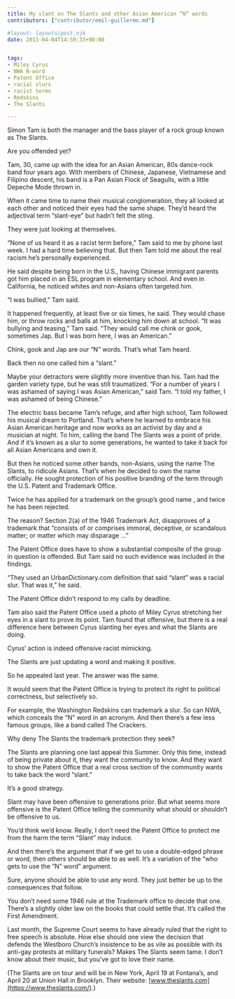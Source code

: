 ```yaml
---
title: My slant on The Slants and other Asian American “N” words
contributors: ["contributor/emil-guillermo.md"]

#layout: layouts/post.njk
date: 2011-04-04T14:59:33+00:00


tags:
- Miley Cyrus
- NWA N-word
- Patent Office
- racial slurs
- racist terms
- Redskins
- The Slants

---
```


Simon Tam is both the manager and the bass player of a rock group known as The Slants.

Are you offended yet?

Tam, 30, came up with the idea for an Asian American, 80s dance-rock band four years ago. With members of Chinese, Japanese, Vietnamese and Filipino descent, his band is a Pan Asian Flock of Seagulls, with a little Depeche Mode thrown in.

When it came time to name their musical conglomeration, they all looked at each other and noticed their eyes had the same shape. They’d heard the adjectival term “slant-eye” but hadn’t felt the sting.

They were just looking at themselves.

“None of us heard it as a racist term before,” Tam said to me by phone last week. I had a hard time believing that. But then Tam told me about the real racism he’s personally experienced.

He said despite being born in the U.S., having Chinese immigrant parents got him placed in an ESL program in elementary school. And even in California, he noticed whites and non-Asians often targeted him.

“I was bullied,” Tam said.

It happened frequently, at least five or six times, he said. They would chase him, or throw rocks and balls at him, knocking him down at school. “It was bullying and teasing,” Tam said. “They would call me chink or gook, sometimes Jap. But I was born here, I was an American.”

Chink, gook and Jap are our “N” words. That’s what Tam heard.

Back then no one called him a “slant.”

Maybe your detractors were slightly more inventive than his. Tam had the garden variety type, but he was still traumatized. “For a number of years I was ashamed of saying I was Asian American,” said Tam. “I told my father, I was ashamed of being Chinese.”

The electric bass became Tam’s refuge, and after high school, Tam followed his musical dream to Portland. That’s where he learned to embrace his Asian American heritage and now works as an activist by day and a musician at night.  To him, calling the band The Slants was a point of pride. And if it’s known as a slur to some generations, he wanted to take it back for all Asian Americans and own it.

But then he noticed some other bands, non-Asians, using the name The Slants, to ridicule Asians. That’s when he decided to own the name officially. He sought protection of his positive branding of the term through the U.S. Patent and Trademark Office.

Twice he has applied for a trademark on the group’s good name , and twice he has been rejected.

The reason?  Section 2(a) of the 1946 Trademark Act, disapproves of a trademark that “consists of or comprises immoral, deceptive, or scandalous matter; or matter which may disparage …”

The Patent Office does have to show a substantial composite of the group in question is offended.  But Tam said no such evidence was included in the findings.

“They used an UrbanDictionary.com definition that said “slant” was a racial slur. That was it,” he said.

The Patent Office didn’t respond to my calls by deadline.

Tam also said the Patent Office used a photo of Miley Cyrus stretching her eyes in a slant to prove its point. Tam found that offensive, but there is a real difference here between Cyrus slanting her eyes and what the Slants are doing.

Cyrus’ action is indeed offensive racist mimicking.

The Slants are just updating a word and making it positive.

So he appealed last year. The answer was the same.

It would seem that the Patent Office is trying to protect its right to political correctness, but selectively so.

For example, the Washington Redskins can trademark a slur. So can NWA, which conceals the “N” word in an acronym. And then there’s a few less famous groups, like a band called The Crackers.

Why deny The Slants the trademark protection they seek?

The Slants are planning one last appeal this Summer. Only this time, instead of being private about it, they want the community to know. And they want to show the Patent Office that a real cross section of the community wants to take back the word “slant.”

It’s a good strategy.

Slant may have been offensive to generations prior. But what seems more offensive is the Patent Office telling the community what should or shouldn’t be offensive to us.

You’d think we’d know. Really, I don’t need the Patent Office to protect me from the harm the term “Slant” may induce.

And then there’s the argument that if we get to use a double-edged phrase or word, then others should be able to as well. It’s a variation of the “who gets to use the “N” word” argument.

Sure, anyone should be able to use any word. They just better be up to the consequences that follow.

You don’t need some 1946 rule at the Trademark office to decide that one.  There’s a slightly older law on the books that could settle that.
It’s called the First Amendment.

Last month, the Supreme Court seems to have already ruled that the right to free speech is absolute.  How else should one view the decision that defends the  Westboro Church’s insistence to be as vile as possible with its anti-gay protests at military funerals?
Makes The Slants seem tame.  I don’t know about their music, but you’ve got to love their name.

(The Slants are on tour and will be in New York, April 19 at Fontana’s, and April 20 at Union Hall in Brooklyn. Their website: [www.theslants.com](https://www.theslants.com/).)
